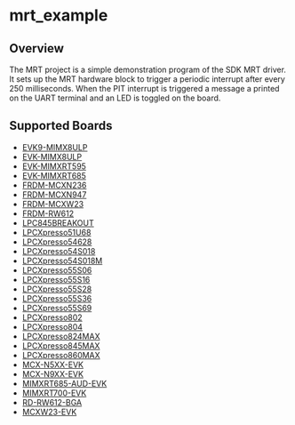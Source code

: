# mrt_example

## Overview
The MRT project is a simple demonstration program of the SDK MRT driver. It sets up the MRT
hardware block to trigger a periodic interrupt after every 250 milliseconds. When the PIT interrupt is triggered
a message a printed on the UART terminal and an LED is toggled on the board.

## Supported Boards
- [EVK9-MIMX8ULP](../../_boards/evk9mimx8ulp/driver_examples/mrt/example_board_readme.md)
- [EVK-MIMX8ULP](../../_boards/evkmimx8ulp/driver_examples/mrt/example_board_readme.md)
- [EVK-MIMXRT595](../../_boards/evkmimxrt595/driver_examples/mrt/example_board_readme.md)
- [EVK-MIMXRT685](../../_boards/evkmimxrt685/driver_examples/mrt/example_board_readme.md)
- [FRDM-MCXN236](../../_boards/frdmmcxn236/driver_examples/mrt/example_board_readme.md)
- [FRDM-MCXN947](../../_boards/frdmmcxn947/driver_examples/mrt/example_board_readme.md)
- [FRDM-MCXW23](../../_boards/frdmmcxw23/driver_examples/mrt/example_board_readme.md)
- [FRDM-RW612](../../_boards/frdmrw612/driver_examples/mrt/example_board_readme.md)
- [LPC845BREAKOUT](../../_boards/lpc845breakout/driver_examples/mrt/example_board_readme.md)
- [LPCXpresso51U68](../../_boards/lpcxpresso51u68/driver_examples/mrt/example_board_readme.md)
- [LPCXpresso54628](../../_boards/lpcxpresso54628/driver_examples/mrt/example_board_readme.md)
- [LPCXpresso54S018](../../_boards/lpcxpresso54s018/driver_examples/mrt/example_board_readme.md)
- [LPCXpresso54S018M](../../_boards/lpcxpresso54s018m/driver_examples/mrt/example_board_readme.md)
- [LPCXpresso55S06](../../_boards/lpcxpresso55s06/driver_examples/mrt/example_board_readme.md)
- [LPCXpresso55S16](../../_boards/lpcxpresso55s16/driver_examples/mrt/example_board_readme.md)
- [LPCXpresso55S28](../../_boards/lpcxpresso55s28/driver_examples/mrt/example_board_readme.md)
- [LPCXpresso55S36](../../_boards/lpcxpresso55s36/driver_examples/mrt/example_board_readme.md)
- [LPCXpresso55S69](../../_boards/lpcxpresso55s69/driver_examples/mrt/example_board_readme.md)
- [LPCXpresso802](../../_boards/lpcxpresso802/driver_examples/mrt/example_board_readme.md)
- [LPCXpresso804](../../_boards/lpcxpresso804/driver_examples/mrt/example_board_readme.md)
- [LPCXpresso824MAX](../../_boards/lpcxpresso824max/driver_examples/mrt/example_board_readme.md)
- [LPCXpresso845MAX](../../_boards/lpcxpresso845max/driver_examples/mrt/example_board_readme.md)
- [LPCXpresso860MAX](../../_boards/lpcxpresso860max/driver_examples/mrt/example_board_readme.md)
- [MCX-N5XX-EVK](../../_boards/mcxn5xxevk/driver_examples/mrt/example_board_readme.md)
- [MCX-N9XX-EVK](../../_boards/mcxn9xxevk/driver_examples/mrt/example_board_readme.md)
- [MIMXRT685-AUD-EVK](../../_boards/mimxrt685audevk/driver_examples/mrt/example_board_readme.md)
- [MIMXRT700-EVK](../../_boards/mimxrt700evk/driver_examples/mrt/example_board_readme.md)
- [RD-RW612-BGA](../../_boards/rdrw612bga/driver_examples/mrt/example_board_readme.md)
- [MCXW23-EVK](../../_boards/mcxw23evk/driver_examples/mrt/example_board_readme.md)
